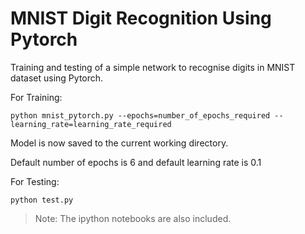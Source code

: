 # MNIST Digit Recognition Using Pytorch

Training and testing of a simple network to recognise digits in MNIST dataset using Pytorch.

For Training:
```
python mnist_pytorch.py --epochs=number_of_epochs_required --learning_rate=learning_rate_required
```

Model is now saved to the current working directory.

Default number of epochs is 6 and default learning rate is 0.1

For Testing:

```
python test.py
```

>Note: The ipython notebooks are also included.
